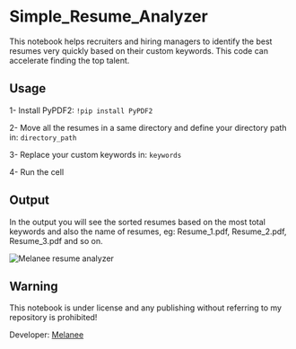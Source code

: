 # Simple_Resume_Analyzer


This notebook helps recruiters and hiring managers to identify the best resumes very quickly based on their custom keywords. This code can accelerate finding the top talent.


## Usage

1- Install PyPDF2: ``` !pip install PyPDF2 ```

2- Move all the resumes in a same directory  and define your directory path in: ``` directory_path ```

3- Replace your custom keywords in: ``` keywords ```

4- Run the cell

## Output
In the output you will see the sorted resumes based on the most total keywords and also the name of resumes, eg: Resume_1.pdf, Resume_2.pdf, Resume_3.pdf and so on.

![Melanee resume analyzer](https://github.com/user-attachments/assets/4346c92a-8b89-45e7-b92a-773a82d91d25)


## Warning

This notebook is under license and any publishing without referring to my repository is prohibited!

Developer: [Melanee](https://github.com/Melanee-Melanee/Resume_Analyzer)
